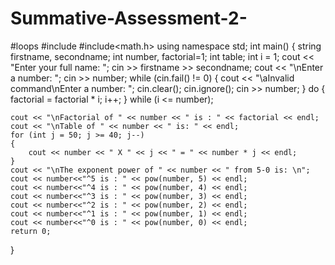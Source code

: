 # Summative-Assessment-2-
#loops
#include<iostream>
#include<math.h>
using namespace std;
int main()
{
	string firstname, secondname;
	int number, factorial=1;
	int table;
	int i = 1;
	cout << "Enter your full name: ";
	cin >> firstname >> secondname;
	cout << "\nEnter a number: ";
	cin >> number;
	while (cin.fail() != 0)
	{
		cout << "\aInvalid command\nEnter a number: ";
		cin.clear();
		cin.ignore();
		cin >> number;
	}
	do
	{
		factorial = factorial * i;
		i++;
	} while (i <= number);
	
	cout << "\nFactorial of " << number << " is : " << factorial << endl;
	cout << "\nTable of " << number << " is: " << endl;
	for (int j = 50; j >= 40; j--)
	{
		cout << number << " X " << j << " = " << number * j << endl;
	}
	cout << "\nThe exponent power of " << number << " from 5-0 is: \n";
	cout << number<<"^5 is : " << pow(number, 5) << endl;
	cout << number<<"^4 is : " << pow(number, 4) << endl;
	cout << number<<"^3 is : " << pow(number, 3) << endl;
	cout << number<<"^2 is : " << pow(number, 2) << endl;
	cout << number<<"^1 is : " << pow(number, 1) << endl;
	cout << number<<"^0 is : " << pow(number, 0) << endl;
	return 0;
}
